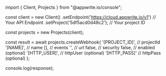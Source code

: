 import { Client, Projects } from "@appwrite.io/console";

const client = new Client()
    .setEndpoint('https://cloud.appwrite.io/v1') // Your API Endpoint
    .setProject('5df5acd0d48c2'); // Your project ID

const projects = new Projects(client);

const result = await projects.createWebhook(
    '[PROJECT_ID]', // projectId
    '[NAME]', // name
    [], // events
    '', // url
    false, // security
    false, // enabled (optional)
    '[HTTP_USER]', // httpUser (optional)
    '[HTTP_PASS]' // httpPass (optional)
);

console.log(response);
